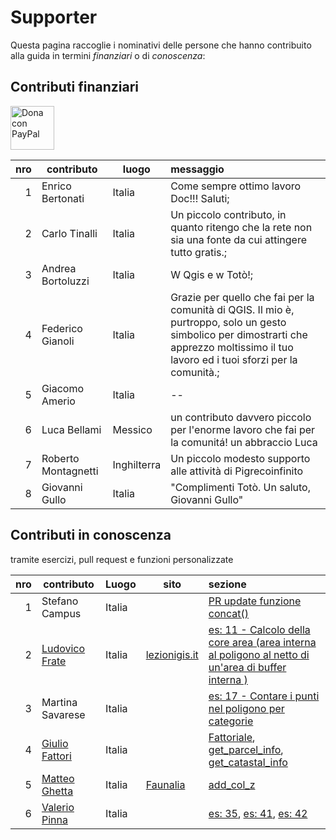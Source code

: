 # Supporter

Questa pagina raccoglie i nominativi delle persone che hanno contribuito alla guida in termini _finanziari_ o di _conoscenza_:

## Contributi finanziari

<a href="https://www.paypal.me/pigrecoinfinito" target="_blank"><img width="70" src="https://raw.githubusercontent.com/gbvitrano/HfcQGIS/master/img/PayPal.png" class="immagonobox" Title="Dona con PayPal" alt="Dona con PayPal" /></a>

nro| contributo| luogo| messaggio
--:|-----------|------|:--------
1 | Enrico Bertonati|Italia |Come sempre ottimo lavoro Doc!!! Saluti;
2 | Carlo Tinalli|Italia |Un piccolo contributo, in quanto ritengo che la rete non sia una fonte da cui attingere tutto gratis.;
3 | Andrea Bortoluzzi|Italia |W Qgis e w Totò!;
4 | Federico Gianoli|Italia |Grazie per quello che fai per la comunità di QGIS. Il mio è, purtroppo, solo un gesto simbolico per dimostrarti che apprezzo moltissimo il tuo lavoro ed i tuoi sforzi per la comunità.;
5 | Giacomo Amerio|Italia|--
6 | Luca Bellami | Messico|un contributo davvero piccolo per l'enorme lavoro che fai per la comunitá! un abbraccio Luca
7 | Roberto Montagnetti | Inghilterra | Un piccolo modesto supporto alle attività di Pigrecoinfinito
8 | Giovanni Gullo | Italia | "Complimenti Totò. Un saluto, Giovanni Gullo"

## Contributi in conoscenza

tramite esercizi, pull request e funzioni personalizzate

nro| contributo|Luogo | sito  |sezione
--:|-----------|------|-------|:-------
1 | Stefano Campus|Italia | |[PR update funzione concat()](https://github.com/pigreco/HfcQGIS/pull/7/commits/a106fb8564dae849536b09bbc1efe8bc32d05a2a)
2 | [Ludovico Frate](https://twitter.com/FrateLudovico?lang=it)|Italia|[lezionigis.it](https://www.lezionigis.it/)| [es: 11 - Calcolo della core area (area interna al poligono al netto di un'area di buffer interna )](esempi/core_area.md)
3 | Martina Savarese| Italia||[es: 17 - Contare i punti nel poligono per categorie](esempi/punti_in_poligoni_categorie.md)
4 |[Giulio Fattori](https://github.com/Korto19)| Italia||[Fattoriale](gr_funzioni/custom/custom_unico.md/#fattoriale), [get_parcel_info](gr_funzioni/custom/custom_unico.md/#get_parcel_info), [get_catastal_info](gr_funzioni/custom/custom_unico.md/#get_catastal_info)
5 |[Matteo Ghetta](https://github.com/ghtmtt)| Italia|[Faunalia](https://www.faunalia.eu/it/)|[add_col_z](https://hfcqgis-md.readthedocs.io/it/latest/esempi/add_col_z/)
6 |[Valerio Pinna](https://www.facebook.com/valerio.pinna.5811)| Italia||[es: 35](esempi/generalizzare_linee.md), [es: 41](esempi/etichettare_itinerario_elenco_comuni_attraversati.md), [es: 42](esempi/etichette_formattate_diversi_stili.md)
